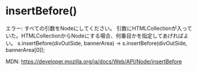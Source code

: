# insertBefore()
エラー: すべての引数をNodeにしてください。
引数にHTMLCollectionが入っていた。HTMLCollectionからNodeにする場合、何番目かを指定してあげればよい。
s.insertBefore(divOutSide, bannerArea) -> s.insertBefore(divOutSide, bannerArea[0]);

MDN: https://developer.mozilla.org/ja/docs/Web/API/Node/insertBefore
